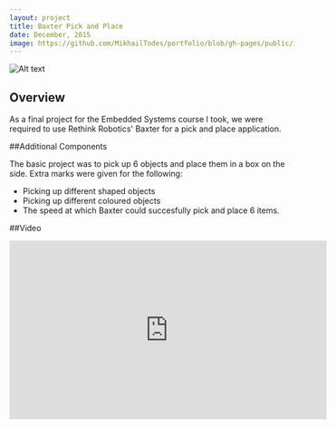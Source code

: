 ```yaml
---
layout: project
title: Baxter Pick and Place
date: December, 2015
image: https://github.com/MikhailTodes/portfolio/blob/gh-pages/public/images/baxter_final_pose.png?raw=true
---
```

![Alt text](/public/images/giphy.gif?raw=true "Title")

## Overview
As a final project for the Embedded Systems course I took, we were required to use Rethink Robotics' Baxter for a pick and place application.

##Additional Components

The basic project was to pick up 6 objects and place them in a box on the side. Extra marks were given for the following:

* Picking up different shaped objects
* Picking up different coloured objects
* The speed at which Baxter could succesfully pick and place 6 items.

##Video
<iframe width="560" height="315" src="https://www.youtube.com/embed/Uo60e5Leo50" frameborder="0" allowfullscreen></iframe>
